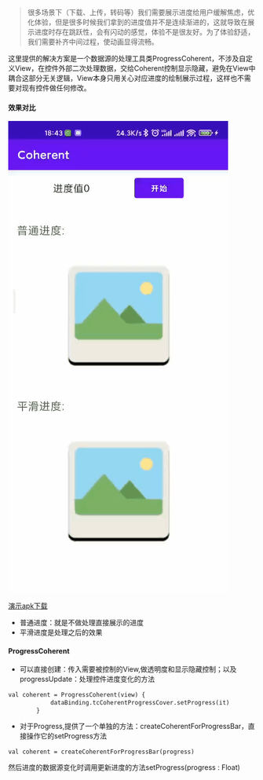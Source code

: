 >很多场景下（下载、上传，转码等）我们需要展示进度给用户缓解焦虑，优化体验，但是很多时候我们拿到的进度值并不是连续渐进的，这就导致在展示进度时存在跳跃性，会有闪动的感觉，体验不是很友好。为了体验舒适，我们需要补齐中间过程，使动画显得流畅。

这里提供的解决方案是一个数据源的处理工具类ProgressCoherent，不涉及自定义View，在控件外部二次处理数据，交给Coherent控制显示隐藏，避免在View中耦合这部分无关逻辑，View本身只用关心对应进度的绘制展示过程，这样也不需要对现有控件做任何修改。

#### 效果对比

![效果展示](/Coherent.gif)

[演示apk下载](/Coherent.apk)

- 普通进度：就是不做处理直接展示的进度
- 平滑进度是处理之后的效果

#### ProgressCoherent
- 可以直接创建：传入需要被控制的View,做透明度和显示隐藏控制；以及progressUpdate：处理控件进度变化的方法
````
val coherent = ProgressCoherent(view) {
            dataBinding.tcCoherentProgressCover.setProgress(it)
        }
````
- 对于Progress,提供了一个单独的方法：createCoherentForProgressBar，直接操作它的setProgress方法
````
val coherent = createCoherentForProgressBar(progress)
````
然后进度的数据源变化时调用更新进度的方法setProgress(progress : Float)
